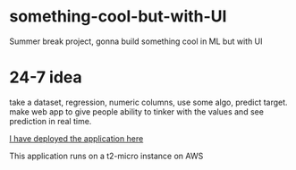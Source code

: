 # something-cool-but-with-UI
Summer break project, gonna build something cool in ML but with UI

# 24-7 idea 
take a dataset, regression, numeric columns, use some algo, predict target.
make web app to give people ability to tinker with the values and see prediction in real time.

[I have deployed the application here](http://54.147.130.75:8501/)

This application runs on a t2-micro instance on AWS
